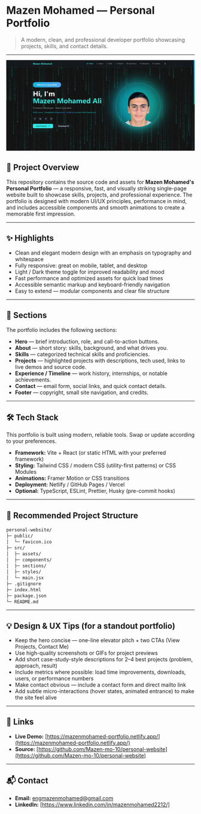 # Mazen Mohamed — Personal Portfolio

> A modern, clean, and professional developer portfolio showcasing projects, skills, and contact details.

---

![Hero](https://github.com/Mazen-mo-10/imgs/blob/main/my-portfolio-img.jpg?raw=true)

## 🚀 Project Overview

This repository contains the source code and assets for **Mazen Mohamed's Personal Portfolio** — a responsive, fast, and visually striking single-page website built to showcase skills, projects, and professional experience. The portfolio is designed with modern UI/UX principles, performance in mind, and includes accessible components and smooth animations to create a memorable first impression.

---

## ✨ Highlights

* Clean and elegant modern design with an emphasis on typography and whitespace
* Fully responsive: great on mobile, tablet, and desktop
* Light / Dark theme toggle for improved readability and mood
* Fast performance and optimized assets for quick load times
* Accessible semantic markup and keyboard-friendly navigation
* Easy to extend — modular components and clear file structure

---

## 🧭 Sections

The portfolio includes the following sections:

* **Hero** — brief introduction, role, and call-to-action buttons.
* **About** — short story: skills, background, and what drives you.
* **Skills** — categorized technical skills and proficiencies.
* **Projects** — highlighted projects with descriptions, tech used, links to live demos and source code.
* **Experience / Timeline** — work history, internships, or notable achievements.
* **Contact** — email form, social links, and quick contact details.
* **Footer** — copyright, small site navigation, and credits.

---

## 🛠 Tech Stack

This portfolio is built using modern, reliable tools. Swap or update according to your preferences.

* **Framework:** Vite + React (or static HTML with your preferred framework)
* **Styling:** Tailwind CSS / modern CSS (utility-first patterns) or CSS Modules
* **Animations:** Framer Motion or CSS transitions
* **Deployment:** Netlify / GitHub Pages / Vercel
* **Optional:** TypeScript, ESLint, Prettier, Husky (pre-commit hooks)

---

## 📁 Recommended Project Structure

```
personal-website/
├─ public/
│  └─ favicon.ico
├─ src/
│  ├─ assets/
│  ├─ components/
│  ├─ sections/
│  ├─ styles/
│  └─ main.jsx
├─ .gitignore
├─ index.html
├─ package.json
└─ README.md
```

---

## 💡 Design & UX Tips (for a standout portfolio)

* Keep the hero concise — one-line elevator pitch + two CTAs (View Projects, Contact Me)
* Use high-quality screenshots or GIFs for project previews
* Add short case-study-style descriptions for 2–4 best projects (problem, approach, result)
* Include metrics where possible: load time improvements, downloads, users, or performance numbers
* Make contact obvious — include a contact form and direct mailto link
* Add subtle micro-interactions (hover states, animated entrance) to make the site feel alive

---

## 🔗 Links

* **Live Demo:** [https://mazenmohamed-portfolio.netlify.app/](https://mazenmohamed-portfolio.netlify.app/)
* **Source:** [https://github.com/Mazen-mo-10/personal-website](https://github.com/Mazen-mo-10/personal-website)

---

## 📬 Contact

* **Email:** [engmazenmohamed@gmail.com](mailto:mazen@example.com)
* **LinkedIn:** [https://www.linkedin.com/in/mazenmohamed2212/]
